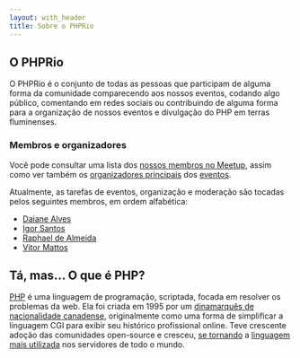 ```yaml
---
layout: with_header
title: Sobre o PHPRio
---
```


## O PHPRio
O PHPRio é o conjunto de todas as pessoas que participam de alguma forma da
comunidade comparecendo aos nossos eventos, codando algo público, comentando em
redes sociais ou contribuindo de alguma forma para a organização de nossos
eventos e divulgação do PHP em terras fluminenses.

### Membros e organizadores
Você pode consultar uma lista dos [nossos membros no Meetup][members], assim
como ver também os [organizadores principais][head-meetup] dos
[eventos](/eventos).

Atualmente, as tarefas de eventos, organização e moderação são tocadas pelos seguintes membros, em ordem alfabética:

- [Daiane Alves](https://twitter.com/DaianeAlvesRJ)
- [Igor Santos](http://igorsantos.com.br)
- [Raphael de Almeida](https://twitter.com/raph_almeida)
- [Vitor Mattos](https://github.com/vitormattos)

## Tá, mas... O que é PHP?
[PHP] é uma linguagem de programação, scriptada, focada em resolver os problemas
da web. Ela foi criada em 1995 por um
[dinamarquês de nacionalidade canadense][rasmus-lerdorf], originalmente como uma
forma de simplificar a linguagem CGI para exibir seu
histórico profissional online. Teve crescente adoção das comunidades open-source
e cresceu, [se tornando][php-stats] a [linguagem mais utilizada][stats] nos
servidores de todo o mundo.

[members]: https://www.meetup.com/PHP-Rio/members/
[head-meetup]: https://www.meetup.com/PHP-Rio/members/?op=leaders
[php]: http://php.net/manual/en/history.php.php
[rasmus-lerdorf]: https://en.wikipedia.org/wiki/Rasmus_Lerdorf
[php-stats]: http://php.net/usage.php
[stats]: https://w3techs.com/technologies/overview/programming_language/all
